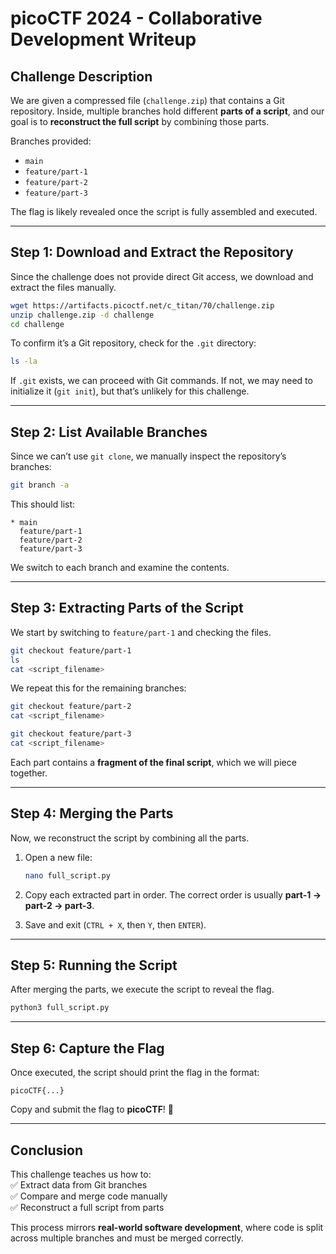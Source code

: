 # **picoCTF 2024 - Collaborative Development Writeup**  

## **Challenge Description**  
We are given a compressed file (`challenge.zip`) that contains a Git repository. Inside, multiple branches hold different **parts of a script**, and our goal is to **reconstruct the full script** by combining those parts.  

Branches provided:  
- `main`  
- `feature/part-1`  
- `feature/part-2`  
- `feature/part-3`  

The flag is likely revealed once the script is fully assembled and executed.  

---

## **Step 1: Download and Extract the Repository**  
Since the challenge does not provide direct Git access, we download and extract the files manually.  

```bash
wget https://artifacts.picoctf.net/c_titan/70/challenge.zip
unzip challenge.zip -d challenge
cd challenge
```

To confirm it’s a Git repository, check for the `.git` directory:  

```bash
ls -la
```

If `.git` exists, we can proceed with Git commands. If not, we may need to initialize it (`git init`), but that’s unlikely for this challenge.  

---

## **Step 2: List Available Branches**  
Since we can’t use `git clone`, we manually inspect the repository’s branches:  

```bash
git branch -a
```

This should list:  
```
* main
  feature/part-1
  feature/part-2
  feature/part-3
```

We switch to each branch and examine the contents.  

---

## **Step 3: Extracting Parts of the Script**  
We start by switching to `feature/part-1` and checking the files.  

```bash
git checkout feature/part-1
ls
cat <script_filename>
```

We repeat this for the remaining branches:  

```bash
git checkout feature/part-2
cat <script_filename>

git checkout feature/part-3
cat <script_filename>
```

Each part contains a **fragment of the final script**, which we will piece together.  

---

## **Step 4: Merging the Parts**  
Now, we reconstruct the script by combining all the parts.  

1. Open a new file:  

   ```bash
   nano full_script.py
   ```

2. Copy each extracted part in order. The correct order is usually **part-1 → part-2 → part-3**.  
   
3. Save and exit (`CTRL + X`, then `Y`, then `ENTER`).  

---

## **Step 5: Running the Script**  
After merging the parts, we execute the script to reveal the flag.  

```bash
python3 full_script.py
```


---

## **Step 6: Capture the Flag**  
Once executed, the script should print the flag in the format:  

```
picoCTF{...}
```

Copy and submit the flag to **picoCTF**! 🎉  

---

## **Conclusion**  
This challenge teaches us how to:  
✅ Extract data from Git branches  
✅ Compare and merge code manually  
✅ Reconstruct a full script from parts  

This process mirrors **real-world software development**, where code is split across multiple branches and must be merged correctly.  
